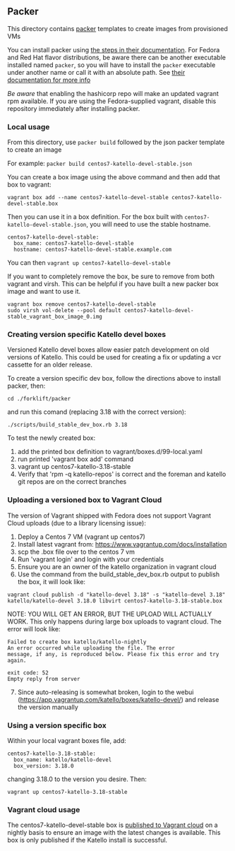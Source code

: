 ## Packer

This directory contains [packer](https://www.packer.io/) templates to create images from provisioned VMs

You can install packer using [the steps in their documentation](http://packer.io/intro/getting-started/install.html). For Fedora and Red Hat flavor distributions, be aware there can be another executable installed named `packer`, so you will have to install the `packer` executable under another name or call it with an absolute path. See [their documentation for more info](http://packer.io/intro/getting-started/install.html#troubleshooting)

*Be aware* that enabling the hashicorp repo will make an updated vagrant rpm available.  If you are using the Fedora-supplied vagrant, disable this repository immediately after installing packer.

### Local usage

From this directory, use `packer build` followed by the json packer template to create an image

For example: `packer build centos7-katello-devel-stable.json`

You can create a box image using the above command and then add that box to vagrant:

```
vagrant box add --name centos7-katello-devel-stable centos7-katello-devel-stable.box
```

Then you can use it in a box definition. For the box built with `centos7-katello-devel-stable.json`, you will need to use the stable hostname.

```
centos7-katello-devel-stable:
  box_name: centos7-katello-devel-stable
  hostname: centos7-katello-devel-stable.example.com
```

You can then `vagrant up centos7-katello-devel-stable`


If you want to completely remove the box, be sure to remove from both vagrant and virsh. This can be helpful if you have built a new packer box image and want to use it.

```
vagrant box remove centos7-katello-devel-stable
sudo virsh vol-delete --pool default centos7-katello-devel-stable_vagrant_box_image_0.img
```

### Creating version specific Katello devel boxes

Versioned Katello devel boxes allow easier patch development on old versions of Katello.  This could be used for creating a fix or updating a vcr cassette for an older release.

To create a version specific dev box, follow the directions above to install packer, then:

```
cd ./forklift/packer
```

and run this comand (replacing 3.18 with the correct version):

```
./scripts/build_stable_dev_box.rb 3.18
```

To test the newly created box:
1.  add the printed box definition to vagrant/boxes.d/99-local.yaml 
2.  run printed 'vagrant box add' command
3.  vagrant up centos7-katello-3.18-stable
4.  Verify that 'rpm -q katello-repos' is correct and the foreman and katello git repos are on the correct branches

### Uploading a versioned box to Vagrant Cloud

The version of Vagrant shipped with Fedora does not support Vagrant Cloud uploads (due to a library licensing issue):

1. Deploy a Centos 7 VM (vagrant up centos7)
2. Install latest vagrant from: https://www.vagrantup.com/docs/installation
3. scp the .box file over to the centos 7 vm
4. Run  'vagrant login' and login with your credentials
5. Ensure you are an owner of the katello organization in vagrant cloud
6. Use the command from the build_stable_dev_box.rb output to publish the box, it will look like:
```
vagrant cloud publish -d "katello-devel 3.18" -s "katello-devel 3.18" katello/katello-devel 3.18.0 libvirt centos7-katello-3.18-stable.box
```

NOTE: YOU WILL GET AN ERROR, BUT THE UPLOAD WILL ACTUALLY WORK.  This only happens during large box uploads to vagrant cloud.  The error will look like:

```
Failed to create box katello/katello-nightly
An error occurred while uploading the file. The error
message, if any, is reproduced below. Please fix this error and try
again.

exit code: 52
Empty reply from server
```

7. Since auto-releasing is somewhat broken, login to the webui (https://app.vagrantup.com/katello/boxes/katello-devel/) and release the version manually

### Using a version specific box

Within your local vagrant boxes file, add:
```
centos7-katello-3.18-stable:
  box_name: katello/katello-devel
  box_version: 3.18.0
```

changing 3.18.0 to the version you desire. Then:

```
vagrant up centos7-katello-3.18-stable
```

### Vagrant cloud usage

The centos7-katello-devel-stable box is [published to Vagrant cloud](https://app.vagrantup.com/katello/boxes/katello-devel) on a nightly basis to ensure an image with the latest changes is available. This box is only published if the Katello install is successful.

